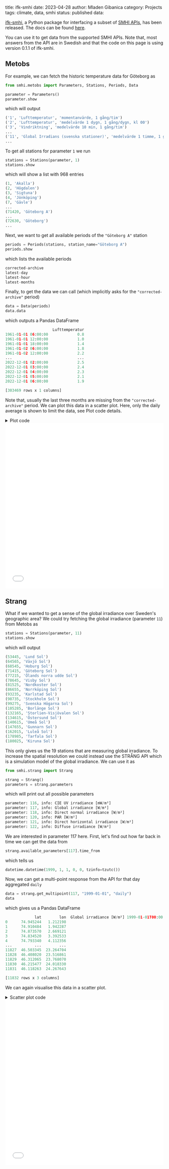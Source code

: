 title: ifk-smhi
date: 2023-04-28
author: Mladen Gibanica
category: Projects
tags: climate, data, smhi
status: published
data:

<a href="https://github.com/Ingenjorsarbete-For-Klimatet/ifk-smhi"
target="_blank">ifk-smhi</a>,
a Python package for interfacing a subset of
<a href="https://opendata.smhi.se/apidocs/" target="_blank">SMHI APIs</a>,
has been released. The docs can be found
<a href="https://ingenjorsarbeteforklimatet.se/ifk-smhi/" target="_blank">
here</a>.

You can use it to get data from the supported SMHI APIs.
Note that, most answers from the API are in Swedish and that the code
on this page is using version 0.1.1 of ifk-smhi.

## Metobs

For example, we can fetch the historic temperature data for Göteborg as

```python
from smhi.metobs import Parameters, Stations, Periods, Data

parameter = Parameters()
parameter.show
```

which will output

```python
('1', 'Lufttemperatur', 'momentanvärde, 1 gång/tim')
('2', 'Lufttemperatur', 'medelvärde 1 dygn, 1 gång/dygn, kl 00')
('3', 'Vindriktning', 'medelvärde 10 min, 1 gång/tim')
...
('11', 'Global Irradians (svenska stationer)', 'medelvärde 1 timme, 1 gång/tim')
...
```

To get all stations for parameter `1` we run

```python
stations = Stations(parameter, 1)
stations.show
```

which will show a list with 968 entries

```python
(1, 'Akalla')
(2, 'Högdalen')
(3, 'Sigtuna')
(4, 'Jönköping')
(7, 'Gävle')
...
(71420, 'Göteborg A')
...
(72630, 'Göteborg')
...
```

Next, we want to get all available periods of the `"Göteborg A"` station

```python
periods = Periods(stations, station_name="Göteborg A")
periods.show
```

which lists the available periods

```python
corrected-archive
latest-day
latest-hour
latest-months
```

Finally, to get the data we can call (which implicitly asks for
the `"corrected-archive"` period)

```python
data = Data(periods)
data.data
```

which outputs a Pandas DataFrame

```python
                     Lufttemperatur
1961-01-01 06:00:00             0.8
1961-01-01 12:00:00             1.0
1961-01-01 18:00:00             1.4
1961-01-02 06:00:00             1.8
1961-01-02 12:00:00             2.2
...                             ...
2022-12-01 02:00:00             2.5
2022-12-01 03:00:00             2.4
2022-12-01 04:00:00             2.3
2022-12-01 05:00:00             2.1
2022-12-01 06:00:00             1.9

[303469 rows x 1 columns]
```

Note that, usually the last three months are missing from the
`"corrected-archive"` period. We can plot this data in a scatter plot.
Here, only the daily average is shown to limit the data, see Plot code details.

<details>
    <summary>Plot code</summary>

```python
import plotly.graph_objects as go

data_agg_day = data.data.resample("D").mean()
fig = go.Figure()
fig.add_trace(
    go.Scattergl(
        x=data_agg_day.index,
        y=data_agg_day["Lufttemperatur"],
        mode="markers",
        name="Göteborg A station"
    )
)
fig.update_layout(
    title="Air temperature in Göteborg A",
    xaxis_title="Year",
    yaxis_title="Air temperature [°C]",
    legend={"orientation": "h"},
    margin={"l": 0, "r": 0, "b": 80, "t": 100},
    paper_bgcolor="rgba(250, 250, 250, 1)",
)
fig.show()
```

</details>

<iframe id="igraph"
alt="Historic data of air temperature in Göteborg A, from SMHI"
scrolling="no" style="border:none;" seamless="seamless"
src="{{post_url}}/data/air_temperature_gothenburg_a.html" height="525" width="100%">
</iframe>

## Strang

What if we wanted to get a sense of the global irradiance over
Sweden's geographic area? We could try fetching the global irradiance
(parameter `11`) from Metobs as

```python
stations = Stations(parameter, 11)
stations.show
```

which will output

```python
(53445, 'Lund Sol')
(64565, 'Växjö Sol')
(68545, 'Hoburg Sol')
(71415, 'Göteborg Sol')
(77215, 'Ölands norra udde Sol')
(78645, 'Visby Sol')
(81525, 'Nordkoster Sol')
(86655, 'Norrköping Sol')
(93235, 'Karlstad Sol')
(98735, 'Stockholm Sol')
(99275, 'Svenska Högarna Sol')
(105285, 'Borlänge Sol')
(132165, 'Storlien-Visjövalen Sol')
(134615, 'Östersund Sol')
(140615, 'Umeå Sol')
(147655, 'Gunnarn Sol')
(162015, 'Luleå Sol')
(178985, 'Tarfala Sol')
(180025, 'Kiruna Sol')
```

This only gives us the 19 stations that are measuring
global irradiance. To increase the spatial resolution
we could instead use the STRÅNG API which is a simulation
model of the global irradiance. We can use it as

```python
from smhi.strang import Strang

strang = Strang()
parameters = strang.parameters
```

which will print out all possible parameters

```python
parameter: 116, info: CIE UV irradiance [mW/m²]
parameter: 117, info: Global irradiance [W/m²]
parameter: 118, info: Direct normal irradiance [W/m²]
parameter: 120, info: PAR [W/m²]
parameter: 121, info: Direct horizontal irradiance [W/m²]
parameter: 122, info: Diffuse irradiance [W/m²]
```

We are interested in parameter 117 here. First, let's find out how
far back in time we can get the data from

```python
strang.available_parameters[117].time_from
```

which tells us

```python
datetime.datetime(1999, 1, 1, 0, 0, tzinfo=tzutc())
```

Now, we can get a multi-point response from the API for that
day aggregated `daily`

```python
data = strang.get_multipoint(117, "1999-01-01", "daily")
data
```

which gives us a Pandas DataFrame

```python
             lat        lon  Global irradiance [W/m²] 1999-01-01T00:00:00+00:00 daily
0      74.945244   1.212198                                                0.0
1      74.910484   1.942287                                                0.0
2      74.873570   2.669121                                                0.0
3      74.834520   3.392533                                                0.0
4      74.793340   4.112356                                                0.0
...          ...        ...                                                ...
11827  46.503345  23.264704                                             1561.9
11828  46.408020  23.516861                                             1655.8
11829  46.312065  23.768070                                             1717.9
11830  46.215477  24.018330                                             1701.7
11831  46.118263  24.267643                                             1673.6

[11832 rows x 3 columns]
```

We can again visualise this data in a scatter plot.

<details>
    <summary>Scatter plot code</summary>

```python
import plotly.graph_objects as go

fig = go.Figure()
fig.add_trace(
    go.Scattergl(
        x=data["lon"],
        y=data["lat"],
        mode="markers",
        name="Global irradiance 1999-01-01 daily",
        marker={
          "color": data["Global irradiance [W/m²] 1999-01-01T00:00:00+00:00 daily"],
          "colorbar": {"title": "[W/m²]"},
        },
    )
)
fig.update_layout(
    title="Global irradiance 1999-01-01 daily",
    xaxis_title="Longitude",
    yaxis_title="Latitude",
    legend={"orientation": "h"},
    margin={"l": 0, "r": 0, "b": 80, "t": 100},
    paper_bgcolor="rgba(250, 250, 250, 1)",
)
fig.show()
```

</details>

<iframe id="igraph"
alt="Historic data of air temperature in Göteborg A, from SMHI"
scrolling="no" style="border:none;" seamless="seamless"
src="{{post_url}}/data/global_irradiance.html" height="525" width="100%">
</iframe>
